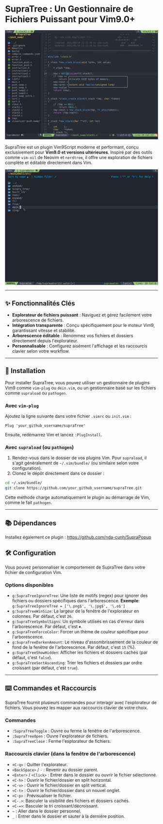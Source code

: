 # SupraTree : Un Gestionnaire de Fichiers Puissant pour Vim9.0+

<img src="data_git/readme.png">

SupraTree est un plugin Vim9Script moderne et performant, conçu exclusivement pour **Vim9.0 et versions ultérieures**. Inspiré par des outils comme `vim-oil` de Neovim et `nerdtree`, il offre une exploration de fichiers complète et éditable directement dans Vim.

<img src="data_git/SupraWater.gif">

---

## ✨ Fonctionnalités Clés

* **Explorateur de fichiers puissant** : Naviguez et gérez facilement votre arborescence de fichiers.
* **Intégration transparente** : Conçu spécifiquement pour le moteur Vim9, garantissant vitesse et stabilité.
* **Arborescence éditable** : Renommez vos fichiers et dossiers directement depuis l'explorateur.
* **Personnalisable** : Configurez aisément l'affichage et les raccourcis clavier selon votre workflow.

---

## 🚀 Installation

Pour installer SupraTree, vous pouvez utiliser un gestionnaire de plugins Vim9 comme `vim-plug` ou `dein.vim`, ou un gestionnaire basé sur les fichiers comme `supraload` ou `pathogen`.

### Avec `vim-plug`

Ajoutez la ligne suivante dans votre fichier `.vimrc` ou `init.vim` :

```vim
Plug 'your_github_username/supraTree'
```

Ensuite, redémarrez Vim et lancez `:PlugInstall`.

### Avec `supraload` (ou `pathogen`)

1.  Rendez-vous dans le dossier de vos plugins Vim. Pour `supraload`, il s'agit généralement de `~/.vim/bundle/` (ou similaire selon votre configuration).
2.  Clonez le dépôt directement dans ce dossier :

```bash
cd ~/.vim/bundle/
git clone https://github.com/your_github_username/supraTree.git
```

Cette méthode charge automatiquement le plugin au démarrage de Vim, comme le fait `pathogen`.

---
## 📚 Dépendances

Installez également ce plugin : https://github.com/nda-cunh/SupraPopup

## 🛠️ Configuration

Vous pouvez personnaliser le comportement de SupraTree dans votre fichier de configuration Vim.

### Options disponibles

* `g:SupraTreeIgnoreTree`: Une liste de motifs (regex) pour ignorer des fichiers ou dossiers spécifiques dans l'arborescence.
	**Exemple**: `g:SupraTreeIgnoreTree = ['\.png$', '\.jpg$', '\.o$']`
* `g:SupraTreeWinSize`: La largeur de la fenêtre de l'explorateur en colonnes. Par défaut, c'est `26`.
* `g:SupraTreeSymbolSigns`: Un symbole utilisés en cas d'erreur dans l'arborescence. Par défaut, c'est `✖`.
* `g:SupraTreeForceColor`: Forcer un thème de couleur spécifique pour l'arborescence.
* `g:SupraTreeDarkenAmount`: Le niveau d'assombrissement de la couleur de fond de la fenêtre de l'arborescence. Par défaut, c'est `15` (%).
* `g:SupraTreeShowHidden`: Afficher les fichiers et dossiers cachés (par défaut, c'est `false`).
* `g:SupraTreeSortAscending`: Trier les fichiers et dossiers par ordre croissant (par défaut, c'est `true`).

---

## ⌨️ Commandes et Raccourcis

SupraTree fournit plusieurs commandes pour interagir avec l'explorateur de fichiers. Vous pouvez les mapper aux raccourcis clavier de votre choix.

### Commandes

* `:SupraTreeToggle` : Ouvre ou ferme la fenêtre de l'arborescence.
* `:SupraTreeOpen` : Ouvre l'explorateur de fichiers.
* `:SupraTreeClose` : Ferme l'explorateur de fichiers.

### Raccourcis clavier (dans la fenêtre de l'arborescence)

* `<C-q>` : Quitter l'explorateur.
* `<BackSpace>` / `-` : Revenir au dossier parent.
* `<Enter>` / `<Click>` : Entrer dans le dossier ou ouvrir le fichier sélectionné.
* `<C-h>` : Ouvrir le fichier/dossier en split horizontal.
* `<C-v>` : Ouvrir le fichier/dossier en split vertical.
* `<C-t>` : Ouvrir le fichier/dossier dans un nouvel onglet.
* `<C-p>` : Prévisualiser le fichier.
* `<C-.>`: Basculer la visibilité des fichiers et dossiers cachés.
* `<C-=>`: Basculer le tri croissant/décroissant.
* `~` : Aller dans le dossier personnel.
* `_` : Entrer dans le dossier et sauter à la dernière position.
